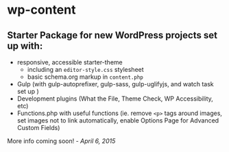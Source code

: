 # wp-content

## Starter Package for new WordPress projects set up with:

- responsive, accessible starter-theme
    + including an `editor-style.css` stylesheet
    + basic schema.org markup in `content.php`
- Gulp (with gulp-autoprefixer, gulp-sass, gulp-uglifyjs, and watch task set up )
- Development plugins (What the File, Theme Check, WP Accessibility, etc)
- Functions.php with useful functions (ie. remove `<p>` tags around images, set images not to link automatically, enable Options Page for Advanced Custom Fields)

More info coming soon! - <em>April 6, 2015</em>

